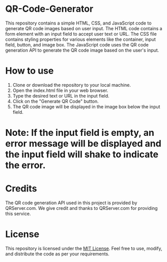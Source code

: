 # QR-Code-Generator
This repository contains a simple HTML, CSS, and JavaScript code to generate QR code images based on user input. The HTML code contains a form element with an input field to accept user text or URL. The CSS file contains styling properties for various elements like the container, input field, button, and image box. The JavaScript code uses the QR code generation API to generate the QR code image based on the user's input.

# How to use
1. Clone or download the repository to your local machine.
2. Open the index.html file in your web browser.
3. Type the desired text or URL in the input field.
4. Click on the "Generate QR Code" button.
5. The QR code image will be displayed in the image box below the input field.

# Note: If the input field is empty, an error message will be displayed and the input field will shake to indicate the error.

# Credits
The QR code generation API used in this project is provided by QRServer.com. We give credit and thanks to QRServer.com for providing this service.

# License
This repository is licensed under the [MIT License](https://opensource.org/licenses/MIT). Feel free to use, modify, and distribute the code as per your requirements.
